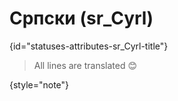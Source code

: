 # Српски (sr_Cyrl)
{id="statuses-attributes-sr_Cyrl-title"}



> All lines are translated 😊
>
{style="note"}

